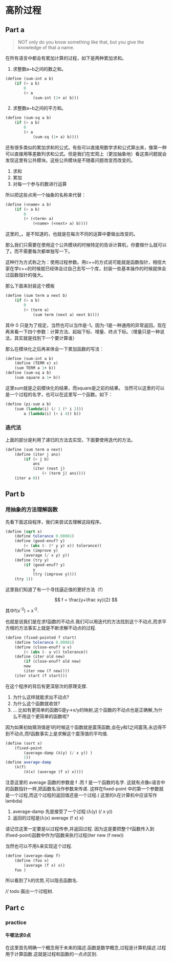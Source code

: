 # 高阶过程

## Part a

> NOT only do you know something like that, but you give the knowledge of that a name.

在所有语言中都会有累加计算的过程，如下是两种累加求和。

1. 求整数a~b之间的数之和。
~~~scheme
(define (sum-int a b)
    (if (> a b)
        0
        (+ a 
            (sum-int (1+ a) b)))
~~~

2. 求整数a~b之间的平方和。
~~~scheme
(define (sum-sq a b)
    (if (> a b)
        0
        (+ a
            (sum-sq (1+ a) b))))
~~~

还有很多类似的累加求和的公式。有些可以直接用数学求和公式算出来，像第一种可以直接用等差数列求和公式。但是我们在宏观上（更加抽象地）看这类问题就会发现这里有公共模块。这些公共模块是不随着问题改变而改变的。
1. 求和
2. 累加
3. 对每一个参与的数进行运算

所以把这些点用一个抽象的名称来代替：
~~~scheme
(define (<name> a b)
    (if (> a b)
        0
        (+ (<term> a)
            (<name> (<next> a) b))))
~~~
这里的<name>,<term>,<next>。是不知道的，也就是在每次不同的运算中要做出改变的。

那么我们只需要在使用这个公共模块的时候特定的告诉计算机，你要做什么就可以了。而不需要每次都单独写一下。

这种行为方式称之为：使用过程参数。用c++的方式说可能就是函数指针，相信大家在学c++的时候就已经体会过自己去写一个库，封装一些基本操作的时候就体会过函数指针的强大。

那么下面来封装这个模板
~~~scheme
(define (sum term a next b)
    (if (> a b)
        0
        (+ (term a)
            (sum term (next a) next b))))
~~~
其中 0 只是为了规定，当然也可以当作是-1。因为-1是一种通用的异常返回。现在再来看一下四个参数：计算方法、起始下标、增量、终点下标。（增量只是一种说法，其实就是找到下一个要计算谁）

那么在模块化之后再来体会一下累加函数的写法：
~~~scheme
(define (sum-int a b)
    (define (TERM x) x)
    (sum TERM a 1+ b))
(define (sum-sq a b)
    (sum square a 1+ b))
~~~
这里sum就是之前模块化的结果，而square是之前的结果。
当然可以这里的<term>可以是一个过程的名字，也可以在这里写一个函数。如下：
~~~scheme 
(define (pi-sum a b)
    (sum (lambda(i) (/ 1 (* i 2)))
        a (lambda(i) (+ i 4)) b))
~~~

### 迭代法

上面的部分是利用了递归的方法去实现，下面要使用迭代的方法。
~~~scheme
(define (sum term a next)
    (define (iter j ans)
        (if (> j b)
            ans
            (iter (next j)
                (+ (term j) ans))))
    (iter a 0))
~~~

## Part b

### 用抽象的方法理解函数
先看下面这段程序，我们来尝试去理解这段程序。
~~~scheme
(define (sqrt x)
    (define tolerance 0.00001)
    (define (good-enuf? y)
        (< (abs (- (* y y) x)) tolerance))
    (define (improve y)
        (average (/ x y) y))
    (define (try y)
        (if (good-enuf? y)
            y
            (try (improve y))))
    (try 1))
~~~

这里我们知道了有一个寻找逼近值的更好方法（f）

$$
f = \frac{y+\frac xy}{2}
$$

其中f(x<sup>-2</sup>) = x<sup>-2</sup>.

也就是说我们是在求f函数的不动点.我们可以用迭代的方法找到这个不动点,而求平方根的方法事实上就是不断求解不动点的过程.

~~~scheme
(define (fixed-pointed f start)
    (define tolerance 0.00001)
    (define (close-enuf? u v)
        (< (abs (- u v)) tolerance))
    (define (iter old new)
        (if (close-enuf? old new)
        new
        (iter new (f new))))
    (iter start (f start)))
~~~

在这个程序的背后有更深层次的原理支撑.
1. 为什么这样就能求出不动点?
2. 为什么这个函数就收敛?
3. ... 
比如有更简单的函数G是y->x/y的映射,这个函数的不动点也是正确解,为什么不用这个更简单的函数呢?

因为如果初始猜测值是1的时候这个函数就是震荡函数,会在y和1之间震荡,永远得不到不动点,而f函数事实上是求解这个震荡值的平均值.

~~~scheme
(define (sort x)
    (fixed-point 
        (average-damp (λ(y) (/ x y)) )
        1))
(define average-damp
    (λ(f)
        (λ(x) (average (f x) x))))
~~~
注意这里的 average 函数的参数是 f .而 f 是一个函数的名字. 这就有点像c语言中的函数指针一样,把函数名当作参数来传递. 这样在fixed-point 中的第一个参数就是一个过程,而这个过程的返回值还是一个过程.( 这里的λ在计算机中应该写作lambda)

1. average-damp 先是接受了一个过程:(λ(y) (/ x y))
2. 返回的过程是(λ(x) average (f x) x)

请记住这里一定要是以过程传参,并返回过程. 因为这是要把整个f函数传入到(fixed-point)函数中作为f函数来执行过程(iter new (f new))

当然也可以不用λ来实现这个过程.

~~~scheme
(define (average-damp f)
    (define (foo x)
        (average (f x) x))
    foo )
~~~
所以看到了λ的优势,可以隐去函数名.

// todo 画出一个过程树.

## Part c

### practice

#### 牛顿法求0点

在这里首先明确一个概念用于未来的描述.函数是数学概念,过程是计算机描述.过程用于计算函数.这就是过程和函数的一点点区别.